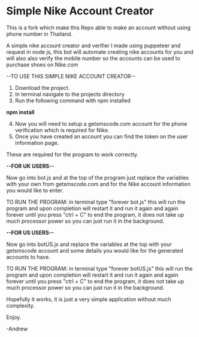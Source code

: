 # Simple Nike Account Creator


This is a fork which make this Repo able to make an account without using phone number in Thailand.


A simple nike account creator and verifier I made using puppeteer and request in node js,
this bot will automate creating nike accounts for you and will also also verify the mobile number so the accounts can be used to purchase shoes on Nike.com



--TO USE THIS SIMPLE NIKE ACCOUNT CREATOR--
1. Download the project.
2. In terminal navigate to the projects directory
3. Run the following command with npm installed

<b>npm install</b>

4. Now you will need to setup a getsmscode.com account for the phone verification which is required for Nike.
5. Once you have created an account you can find the token on the user information page.


These are required for the program to work correctly.


<b>--FOR UK USERS--</b>

Now go into bot.js and at the top of the program just replace the variables with your own from getsmscode.com and for the Nike account information you would like to enter.

TO RUN THE PROGRAM: in terminal type "forever bot.js" this will run the program and upon completion will restart it and run it again and again forever until you press "ctrl + C" to end the program, it does not take up much processor power so you can just run it in the background.

<b>--FOR US USERS--</b>

Now go into botUS.js and replace the variables at the top with your getsmscode account and some details you would like for the generated accounts to have.

TO RUN THE PROGRAM: in terminal type "forever botUS.js" this will run the program and upon completion will restart it and run it again and again forever until you press "ctrl + C" to end the program, it does not take up much processor power so you can just run it in the background.


Hopefully it works, it is just a very simple application without much complexity.

Enjoy.

-Andrew
